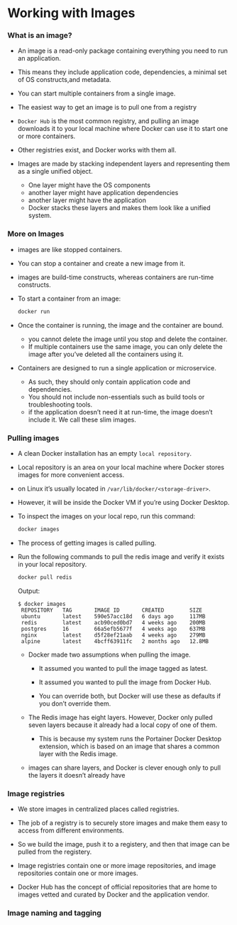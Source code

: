 # Working with Images

### What is an image?

* An image is a read-only package containing everything you need to run an application.
  
* This means they include application code, dependencies, a minimal set of OS constructs,and metadata.
* You can start multiple containers from a single image.
* The easiest way to get an image is to pull one from a registry
* `Docker Hub` is the most common registry, and pulling an image downloads it to your local machine where Docker can use it to start one or more containers.
* Other registries exist, and Docker works with them all.
* Images are made by stacking independent layers and representing them as a single unified object.
    * One layer might have the OS components
    * another layer might have application dependencies
    * another layer might have the application
    * Docker stacks these layers and makes them look like a unified system.
 

### More on Images

* images are like stopped containers.
  
* You can stop a container and create a new image from it.
* images are build-time constructs, whereas containers are run-time constructs.
* To start a container from an image:
    ```bash
    docker run
    ```
* Once the container is running, the image and the container are bound.
    * you cannot delete the image until you stop and delete the container.
    * If multiple containers use the same image, you can only delete the image after you’ve deleted all the containers using it.
* Containers are designed to run a single application or microservice.
    * As such, they should only contain application code and dependencies.
    * You should not include non-essentials such as build tools or troubleshooting tools.
    * if the application doesn’t need it at run-time, the image doesn’t include it. We call these slim images.

### Pulling images
* A clean Docker installation has an empty `local repository`.
  
* Local repository is an area on your local machine where Docker stores images for more convenient access.
* on Linux it’s usually located in `/var/lib/docker/<storage-driver>`.
* However, it will be inside the Docker VM if you’re using Docker Desktop.
* To inspect the images on your local repo, run this command:
    ```bash
    docker images
    ```
 * The process of getting images is called pulling.
 * Run the following commands to pull the redis image and verify it exists in your local repository.
     ```bash
     docker pull redis
     ```
     Output:
     ```
     $ docker images
      REPOSITORY   TAG       IMAGE ID       CREATED        SIZE
      ubuntu       latest    590e57acc18d   6 days ago     117MB
      redis        latest    acb90ced0bd7   4 weeks ago    200MB
      postgres     16        66a5efb5677f   4 weeks ago    637MB
      nginx        latest    d5f28ef21aab   4 weeks ago    279MB
      alpine       latest    4bcff63911fc   2 months ago   12.8MB
     ```
     * Docker made two assumptions when pulling the image.
         * It assumed you wanted to pull the image tagged as latest.
           
         * It assumed you wanted to pull the image from Docker Hub.
         * You can override both, but Docker will use these as defaults if you don’t override them.
      * The Redis image has eight layers. However, Docker only pulled seven layers because it already had a local copy of one of them.
        
         * This is because my system runs the Portainer Docker Desktop extension, which is based on an image that shares a common layer with the Redis image.
      * images can share layers, and Docker is clever enough only to pull the layers it doesn’t already have



### Image registries

* We store images in centralized places called registries.
  
* The job of a registry is to securely store images and make them easy to access from different environments.
* So we build the image, push it to a registery, and then that image can be pulled from the registery.
* Image registries contain one or more image repositories, and image repositories contain one or more images.
* Docker Hub has the concept of official repositories that are home to images vetted and curated by Docker and the application vendor.


 ### Image naming and tagging
 







